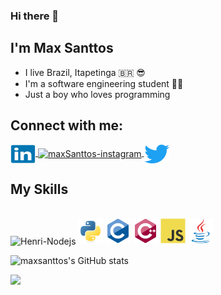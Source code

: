 ### Hi there 👋

## I'm Max Santtos

* I live Brazil, Itapetinga :brazil: :sunglasses:
* I'm a software engineering student :man_technologist: 
* Just a boy who loves programming

## Connect with me:
<a href="https://www.linkedin.com/in/maxsuelsanttos/" target="_blank">
<img align="center" alt="diego-linkedin" height="30" width="40" src="https://raw.githubusercontent.com/devicons/devicon/master/icons/linkedin/linkedin-original.svg" style="max-width:100%;">
</a>
</a>
<a href="https://www.instagram.com/maxssanttos/" target="_blank">
<img align="center" alt="maxSanttos-instagram" height="30" width="40" align="center" src="https://raw.githubusercontent.com/rahuldkjain/github-profile-readme-generator/master/src/images/icons/Social/instagram.svg" alt="henriquemotton" height="30" width="40"  style="max-width:100%;">
</a>
<a href="https://twitter.com/Santtos2Ms" target="_blank">
<img align="center" alt="maxSanttos-Twitter" height="30" width="40" src="https://raw.githubusercontent.com/devicons/devicon/master/icons/twitter/twitter-original.svg" style="max-width:100%;">
</a>


## My Skills
<div style="display: inline_block"><br>
  <img align="center" alt="Henri-Nodejs" width="40" height="30" src="https://cdn.jsdelivr.net/gh/devicons/devicon/icons/nodejs/nodejs-original-wordmark.svg"/>
<img src="https://raw.githubusercontent.com/devicons/devicon/master/icons/python/python-original.svg" alt="github" width="40" height="40" style="max-width:100%;"></img>
<img src="https://raw.githubusercontent.com/devicons/devicon/master/icons/c/c-original.svg" alt="github" width="40" height="40" style="max-width:100%;"></img>
<img src="https://raw.githubusercontent.com/devicons/devicon/master/icons/cplusplus/cplusplus-original.svg" width="40" height="40" style="max-width:100%;"></img>
<img src="https://raw.githubusercontent.com/devicons/devicon/master/icons/javascript/javascript-original.svg" width="40" height="40" style="max-width:100%;"></img>
<img src="https://raw.githubusercontent.com/devicons/devicon/master/icons/java/java-original.svg" alt="github" width="40" height="40" style="max-width:100%;"/>
 
![maxsanttos's GitHub stats](https://github-readme-stats.vercel.app/api?username=maxsanttos&show_icons=true&theme=radical)

<img height="180em" src="https://github-readme-stats.vercel.app/api/top-langs/?username=maxsanttos&layout=compact&langs_count=7&theme=tokyonight"/>
</div>

<!--
**maxsanttos/maxsanttos** is a ✨ _special_ ✨ repository because its `README.md` (this file) appears on your GitHub profile.


